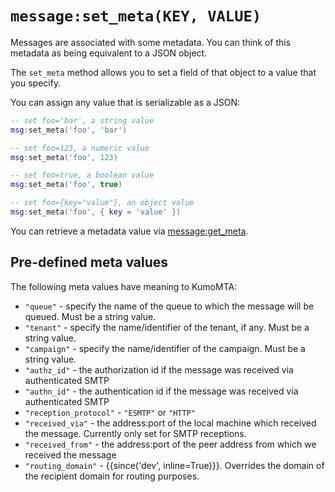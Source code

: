 # `message:set_meta(KEY, VALUE)`

Messages are associated with some metadata. You can think of this metadata
as being equivalent to a JSON object.

The `set_meta` method allows you to set a field of that object to a value
that you specify.

You can assign any value that is serializable as a JSON:

```lua
-- set foo='bar', a string value
msg:set_meta('foo', 'bar')

-- set foo=123, a numeric value
msg:set_meta('foo', 123)

-- set foo=true, a boolean value
msg:set_meta('foo', true)

-- set foo={key="value"}, an object value
msg:set_meta('foo', { key = 'value' })
```

You can retrieve a metadata value via [message:get_meta](get_meta.md).

## Pre-defined meta values

The following meta values have meaning to KumoMTA:

* `"queue"` - specify the name of the queue to which the message will be queued. Must be a string value.
* `"tenant"` - specify the name/identifier of the tenant, if any. Must be a string value.
* `"campaign"` - specify the name/identifier of the campaign. Must be a string value.
* `"authz_id"` - the authorization id if the message was received via authenticated SMTP
* `"authn_id"` - the authentication id if the message was received via authenticated SMTP
* `"reception_protocol"` - `"ESMTP"` or `"HTTP"`
* `"received_via"` - the address:port of the local machine which received the message. Currently only set for SMTP receptions.
* `"received_from"` - the address:port of the peer address from which we received the message
* `"routing_domain"` - {{since('dev', inline=True)}}. Overrides the domain of the recipient domain for routing purposes.
